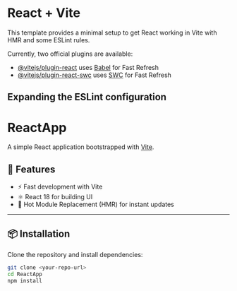 # React + Vite

This template provides a minimal setup to get React working in Vite with HMR and some ESLint rules.

Currently, two official plugins are available:

- [@vitejs/plugin-react](https://github.com/vitejs/vite-plugin-react/blob/main/packages/plugin-react) uses [Babel](https://babeljs.io/) for Fast Refresh
- [@vitejs/plugin-react-swc](https://github.com/vitejs/vite-plugin-react/blob/main/packages/plugin-react-swc) uses [SWC](https://swc.rs/) for Fast Refresh

## Expanding the ESLint configuration
# ReactApp

A simple React application bootstrapped with [Vite](https://vitejs.dev/).

## 🚀 Features
- ⚡️ Fast development with Vite
- ⚛️ React 18 for building UI
- 🎨 Hot Module Replacement (HMR) for instant updates

---

## 📦 Installation

Clone the repository and install dependencies:

```bash
git clone <your-repo-url>
cd ReactApp
npm install

